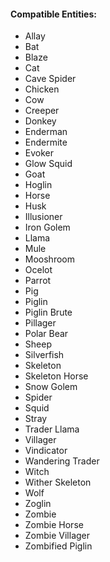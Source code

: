 #### Compatible Entities:

- Allay
- Bat
- Blaze
- Cat
- Cave Spider
- Chicken
- Cow
- Creeper
- Donkey
- Enderman
- Endermite
- Evoker
- Glow Squid
- Goat
- Hoglin
- Horse
- Husk
- Illusioner
- Iron Golem
- Llama
- Mule
- Mooshroom
- Ocelot
- Parrot
- Pig
- Piglin
- Piglin Brute
- Pillager
- Polar Bear
- Sheep
- Silverfish
- Skeleton
- Skeleton Horse
- Snow Golem
- Spider
- Squid
- Stray
- Trader Llama
- Villager
- Vindicator
- Wandering Trader
- Witch
- Wither Skeleton
- Wolf
- Zoglin
- Zombie
- Zombie Horse
- Zombie Villager
- Zombified Piglin